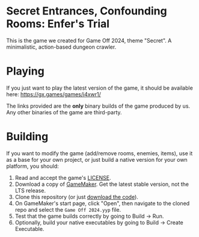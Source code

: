 # Secret Entrances, Confounding Rooms: Enfer's Trial

This is the game we created for Game Off 2024, theme "Secret". A minimalistic, action-based dungeon crawler.

# Playing

If you just want to play the latest version of the game, it should be available here: https://gx.games/games/i4xwr1/

The links provided are the **only** binary builds of the game produced by us. Any other binaries of the game are third-party.

# Building

If you want to modify the game (add/remove rooms, enemies, items), use it as a base for your own project, or just build a native version for your own platform, you should:

1. Read and accept the game's [LICENSE](LICENSE.md).
2. Download a copy of [GameMaker](https://gamemaker.io/en/download). Get the latest stable version, not the LTS release.
3. Clone this repository (or just [download the code](https://github.com/andOlga/game-off-2024/archive/refs/heads/master.zip)).
4. On GameMaker's start page, click "Open", then navigate to the cloned repo and select the `Game Off 2024.yyp` file.
5. Test that the game builds correctly by going to Build -> Run.
6. Optionally, build your native executables by going to Build -> Create Executable.
